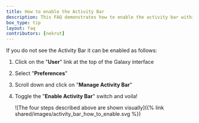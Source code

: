 ```yaml
---
title: How to enable the Activity Bar
description: This FAQ demonstrates how to enable the activity bar within the Galaxy interface
box_type: tip
layout: faq
contributors: [nekrut]
---
```


If you do not see the Activity Bar it can be enabled as follows:

1. Click on the "**User**" link at the top of the Galaxy interface
2. Select "**Preferences**"
3. Scroll down and click on "**Manage Activity Bar**"
4. Toggle the "**Enable Activity Bar**" switch and voila!

   ![The four steps described above are shown visually]({% link shared/images/activity_bar_how_to_enable.svg %})

<!-- Original drawing = https://docs.google.com/drawings/d/1yynqEiV66F8idKH5JwTG-4ASuqK62thIwHeCMHRuupg/edit?usp=sharing -->

